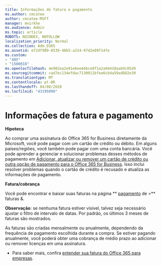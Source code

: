```yaml
---
title: Informações de fatura e pagamento
ms.author: cmcatee
author: cmcatee-MSFT
manager: mnirkhe
ms.audience: Admin
ms.topic: article
ROBOTS: NOINDEX, NOFOLLOW
localization_priority: Normal
ms.collection: Adm_O365
ms.assetid: ef2df989-8539-48b5-a324-97d2e09f14fe
ms.custom:
- "485"
- "1500018"
ms.openlocfilehash: 4e902ea2e91e6ee44bce9f1a2a94410aab9c05d9
ms.sourcegitcommit: cad7ec134efdac7130911bfee6cb4a59ad882e39
ms.translationtype: MT
ms.contentlocale: pt-BR
ms.lasthandoff: 04/08/2020
ms.locfileid: "43195090"
---
```

# <a name="invoice-and-payment-information"></a>Informações de fatura e pagamento

**Hipoteca**

Ao comprar uma assinatura do Office 365 for Business diretamente da Microsoft, você pode pagar com um cartão de crédito ou débito.  Em alguns países/regiões, você também pode pagar com uma conta bancária.  Você pode aprender a gerenciar e solucionar problemas desses métodos de pagamento em [Adicionar, atualizar ou remover um cartão de crédito ou outra opção de pagamento para o Office 365 for Business](https://go.microsoft.com/fwlink/?linkid=2118133).  Isso inclui resolver problemas quando o cartão de crédito é recusado e atualiza as informações de pagamento.

**Fatura/cobrança**

Você pode encontrar e baixar suas faturas na página ** [pagamento](https://go.microsoft.com/fwlink/p/?linkid=848039) de >** faturas &.  

**Observação**: se nenhuma fatura estiver visível, talvez seja necessário ajustar o filtro de intervalo de datas.  Por padrão, os últimos 3 meses de faturas são mostrados.

As faturas são criadas mensalmente ou anualmente, dependendo da frequência de pagamento escolhida durante a compra.  Se estiver pagando anualmente, você poderá obter uma cobrança de médio prazo ao adicionar ou remover licenças em uma assinatura.
 
- Para saber mais, confira [entender sua fatura do Office 365 para empresas](https://go.microsoft.com/fwlink/?linkid=2119101).
